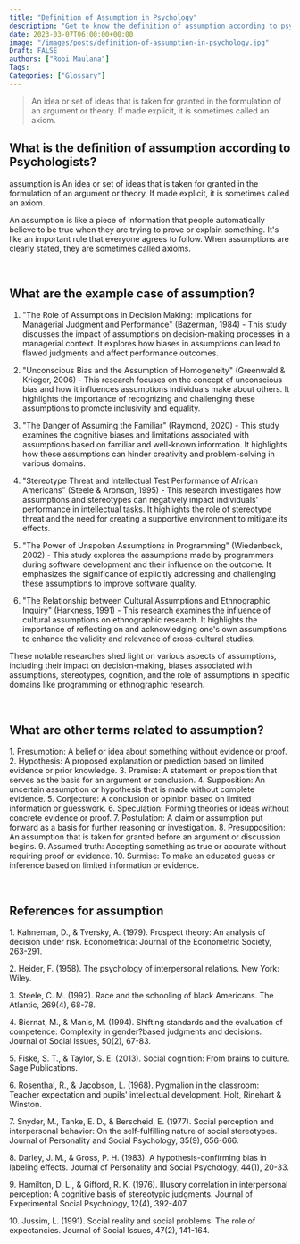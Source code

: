 ```yaml
---
title: "Definition of Assumption in Psychology"
description: "Get to know the definition of assumption according to psychologists."
date: 2023-03-07T06:00:00+00:00
image: "/images/posts/definition-of-assumption-in-psychology.jpg"
Draft: FALSE
authors: ["Robi Maulana"]
Tags: 
Categories: ["Glossary"]
---
```






> An idea or set of ideas that is taken for granted in the formulation of an argument or theory. If made explicit, it is sometimes called an axiom.

## What is the definition of assumption according to Psychologists?

assumption is An idea or set of ideas that is taken for granted in the formulation of an argument or theory. If made explicit, it is sometimes called an axiom.

An assumption is like a piece of information that people automatically believe to be true when they are trying to prove or explain something. It's like an important rule that everyone agrees to follow. When assumptions are clearly stated, they are sometimes called axioms.

 

## What are the example case of assumption?

1) "The Role of Assumptions in Decision Making: Implications for Managerial Judgment and Performance" (Bazerman, 1984) - This study discusses the impact of assumptions on decision-making processes in a managerial context. It explores how biases in assumptions can lead to flawed judgments and affect performance outcomes.

2) "Unconscious Bias and the Assumption of Homogeneity" (Greenwald & Krieger, 2006) - This research focuses on the concept of unconscious bias and how it influences assumptions individuals make about others. It highlights the importance of recognizing and challenging these assumptions to promote inclusivity and equality.

3) "The Danger of Assuming the Familiar" (Raymond, 2020) - This study examines the cognitive biases and limitations associated with assumptions based on familiar and well-known information. It highlights how these assumptions can hinder creativity and problem-solving in various domains.

4) "Stereotype Threat and Intellectual Test Performance of African Americans" (Steele & Aronson, 1995) - This research investigates how assumptions and stereotypes can negatively impact individuals' performance in intellectual tasks. It highlights the role of stereotype threat and the need for creating a supportive environment to mitigate its effects.

5) "The Power of Unspoken Assumptions in Programming" (Wiedenbeck, 2002) - This study explores the assumptions made by programmers during software development and their influence on the outcome. It emphasizes the significance of explicitly addressing and challenging these assumptions to improve software quality.

6) "The Relationship between Cultural Assumptions and Ethnographic Inquiry" (Harkness, 1991) - This research examines the influence of cultural assumptions on ethnographic research. It highlights the importance of reflecting on and acknowledging one's own assumptions to enhance the validity and relevance of cross-cultural studies.

These notable researches shed light on various aspects of assumptions, including their impact on decision-making, biases associated with assumptions, stereotypes, cognition, and the role of assumptions in specific domains like programming or ethnographic research.

 

## What are other terms related to assumption?

1\. Presumption: A belief or idea about something without evidence or proof. 2. Hypothesis: A proposed explanation or prediction based on limited evidence or prior knowledge. 3. Premise: A statement or proposition that serves as the basis for an argument or conclusion. 4. Supposition: An uncertain assumption or hypothesis that is made without complete evidence. 5. Conjecture: A conclusion or opinion based on limited information or guesswork. 6. Speculation: Forming theories or ideas without concrete evidence or proof. 7. Postulation: A claim or assumption put forward as a basis for further reasoning or investigation. 8. Presupposition: An assumption that is taken for granted before an argument or discussion begins. 9. Assumed truth: Accepting something as true or accurate without requiring proof or evidence. 10. Surmise: To make an educated guess or inference based on limited information or evidence.

 

## References for assumption

1\. Kahneman, D., & Tversky, A. (1979). Prospect theory: An analysis of decision under risk. Econometrica: Journal of the Econometric Society, 263-291.

2\. Heider, F. (1958). The psychology of interpersonal relations. New York: Wiley.

3\. Steele, C. M. (1992). Race and the schooling of black Americans. The Atlantic, 269(4), 68-78.

4\. Biernat, M., & Manis, M. (1994). Shifting standards and the evaluation of competence: Complexity in gender?based judgments and decisions. Journal of Social Issues, 50(2), 67-83.

5\. Fiske, S. T., & Taylor, S. E. (2013). Social cognition: From brains to culture. Sage Publications.

6\. Rosenthal, R., & Jacobson, L. (1968). Pygmalion in the classroom: Teacher expectation and pupils' intellectual development. Holt, Rinehart & Winston.

7\. Snyder, M., Tanke, E. D., & Berscheid, E. (1977). Social perception and interpersonal behavior: On the self-fulfilling nature of social stereotypes. Journal of Personality and Social Psychology, 35(9), 656-666.

8\. Darley, J. M., & Gross, P. H. (1983). A hypothesis-confirming bias in labeling effects. Journal of Personality and Social Psychology, 44(1), 20-33.

9\. Hamilton, D. L., & Gifford, R. K. (1976). Illusory correlation in interpersonal perception: A cognitive basis of stereotypic judgments. Journal of Experimental Social Psychology, 12(4), 392-407.

10\. Jussim, L. (1991). Social reality and social problems: The role of expectancies. Journal of Social Issues, 47(2), 141-164.
